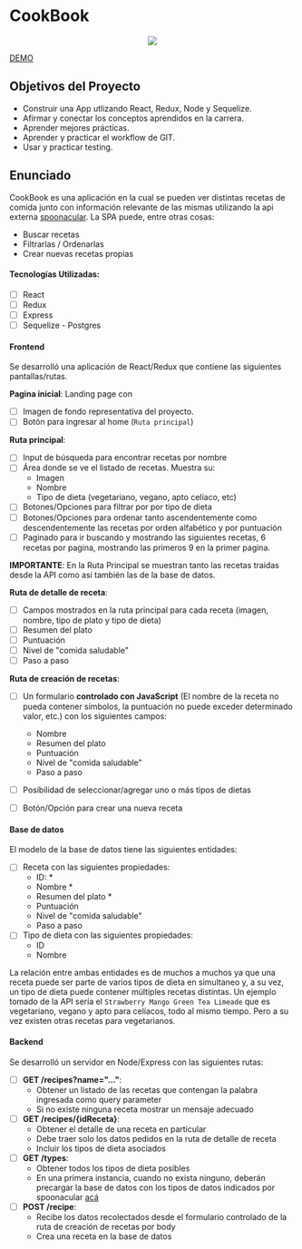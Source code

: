 
# CookBook

<p align="center">
  <img src="https://www.marcelautria.tech/assets/img/FireShot%20Capture%20001%20-%20CookBook%20APP%20-%20cookbook-app-beta.vercel.app.png" />
</p>

<a href="https://cookbook-app-beta.vercel.app">DEMO</a>

## Objetivos del Proyecto

- Construir una App utlizando React, Redux, Node y Sequelize.
- Afirmar y conectar los conceptos aprendidos en la carrera.
- Aprender mejores prácticas.
- Aprender y practicar el workflow de GIT.
- Usar y practicar testing.

## Enunciado

CookBook es una aplicación en la cual se pueden ver distintas recetas de comida junto con información relevante de las mismas utilizando la api externa [spoonacular](https://spoonacular.com/food-api). La SPA puede, entre otras cosas:

  - Buscar recetas
  - Filtrarlas / Ordenarlas
  - Crear nuevas recetas propias

#### Tecnologías Utilizadas:
- [ ] React
- [ ] Redux
- [ ] Express
- [ ] Sequelize - Postgres

#### Frontend

Se desarrolló una aplicación de React/Redux que contiene las siguientes pantallas/rutas.

__Pagina inicial__: Landing page con
- [ ] Imagen de fondo representativa del proyecto.
- [ ] Botón para ingresar al home (`Ruta principal`)

__Ruta principal__:
- [ ] Input de búsqueda para encontrar recetas por nombre
- [ ] Área donde se ve el listado de recetas. Muestra su:
  - Imagen
  - Nombre
  - Tipo de dieta (vegetariano, vegano, apto celíaco, etc)
- [ ] Botones/Opciones para filtrar por por tipo de dieta
- [ ] Botones/Opciones para ordenar tanto ascendentemente como descendentemente las recetas por orden alfabético y por puntuación
- [ ] Paginado para ir buscando y mostrando las siguientes recetas, 6 recetas por pagina, mostrando las primeros 9 en la primer pagina.

__IMPORTANTE__: En la Ruta Principal se muestran tanto las recetas traidas desde la API como así también las de la base de datos.

__Ruta de detalle de receta__:
- [ ] Campos mostrados en la ruta principal para cada receta (imagen, nombre, tipo de plato y tipo de dieta)
- [ ] Resumen del plato
- [ ] Puntuación
- [ ] Nivel de "comida saludable"
- [ ] Paso a paso

__Ruta de creación de recetas__:
- [ ] Un formulario __controlado con JavaScript__ (El nombre de la receta no pueda contener símbolos, la puntuación no puede exceder determinado valor, etc.) con los siguientes campos:
  - Nombre
  - Resumen del plato
  - Puntuación
  - Nivel de "comida saludable"
  - Paso a paso
- [ ] Posibilidad de seleccionar/agregar uno o más tipos de dietas
- [ ] Botón/Opción para crear una nueva receta


#### Base de datos

El modelo de la base de datos tiene las siguientes entidades:

- [ ] Receta con las siguientes propiedades:
  - ID: *
  - Nombre *
  - Resumen del plato *
  - Puntuación
  - Nivel de "comida saludable"
  - Paso a paso
- [ ] Tipo de dieta con las siguientes propiedades:
  - ID
  - Nombre

La relación entre ambas entidades es de muchos a muchos ya que una receta puede ser parte de varios tipos de dieta en simultaneo y, a su vez, un tipo de dieta puede contener múltiples recetas distintas. Un ejemplo tomado de la API sería el `Strawberry Mango Green Tea Limeade` que es vegetariano, vegano y apto para celíacos, todo al mismo tiempo. Pero a su vez existen otras recetas para vegetarianos.


#### Backend

Se desarrolló un servidor en Node/Express con las siguientes rutas:

- [ ] __GET /recipes?name="..."__:
  - Obtener un listado de las recetas que contengan la palabra ingresada como query parameter
  - Si no existe ninguna receta mostrar un mensaje adecuado
- [ ] __GET /recipes/{idReceta}__:
  - Obtener el detalle de una receta en particular
  - Debe traer solo los datos pedidos en la ruta de detalle de receta
  - Incluir los tipos de dieta asociados
- [ ] __GET /types__:
  - Obtener todos los tipos de dieta posibles
  - En una primera instancia, cuando no exista ninguno, deberán precargar la base de datos con los tipos de datos indicados por spoonacular [acá](https://spoonacular.com/food-api/docs#Diets)
- [ ] __POST /recipe__:
  - Recibe los datos recolectados desde el formulario controlado de la ruta de creación de recetas por body
  - Crea una receta en la base de datos
